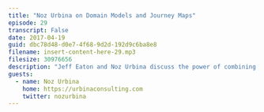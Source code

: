 ```yaml
---
title: "Noz Urbina on Domain Models and Journey Maps"
episode: 29
transcript: False
date: 2017-04-19
guid: dbc78d48-d0e7-4f68-9d2d-192d9c6ba8e8
filename: insert-content-here-29.mp3
filesize: 30976656
description: "Jeff Eaton and Noz Urbina discuss the power of combining domain modeling and customer journey maps when modeling structured content."
guests: 
  - name: Noz Urbina
    home: https://urbinaconsulting.com
    twitter: nozurbina
---
```

